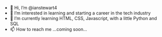 - 👋 Hi, I’m @ianstewart4
- 👀 I’m interested in learning and starting a career in the tech industry
- 🌱 I’m currently learning HTML, CSS, Javascript, with a little Python and SQL
- 📫 How to reach me ...coming soon...


